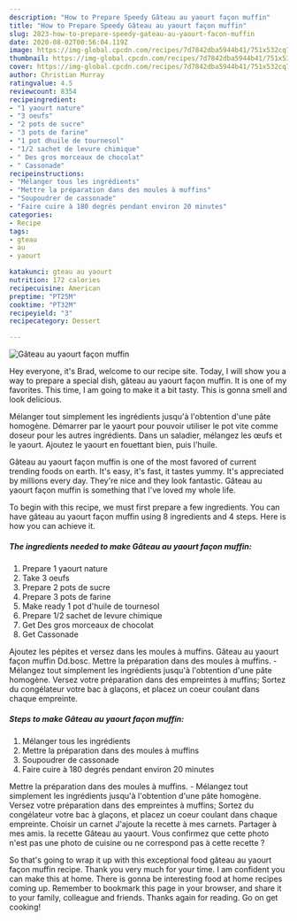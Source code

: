 ```yaml
---
description: "How to Prepare Speedy Gâteau au yaourt façon muffin"
title: "How to Prepare Speedy Gâteau au yaourt façon muffin"
slug: 2823-how-to-prepare-speedy-gateau-au-yaourt-facon-muffin
date: 2020-08-02T00:56:04.119Z
image: https://img-global.cpcdn.com/recipes/7d7842dba5944b41/751x532cq70/gateau-au-yaourt-facon-muffin-photo-principale-de-la-recette.jpg
thumbnail: https://img-global.cpcdn.com/recipes/7d7842dba5944b41/751x532cq70/gateau-au-yaourt-facon-muffin-photo-principale-de-la-recette.jpg
cover: https://img-global.cpcdn.com/recipes/7d7842dba5944b41/751x532cq70/gateau-au-yaourt-facon-muffin-photo-principale-de-la-recette.jpg
author: Christian Murray
ratingvalue: 4.5
reviewcount: 8354
recipeingredient:
- "1 yaourt nature"
- "3 oeufs"
- "2 pots de sucre"
- "3 pots de farine"
- "1 pot dhuile de tournesol"
- "1/2 sachet de levure chimique"
- " Des gros morceaux de chocolat"
- " Cassonade"
recipeinstructions:
- "Mélanger tous les ingrédients"
- "Mettre la préparation dans des moules à muffins"
- "Soupoudrer de cassonade"
- "Faire cuire à 180 degrés pendant environ 20 minutes"
categories:
- Recipe
tags:
- gteau
- au
- yaourt

katakunci: gteau au yaourt 
nutrition: 172 calories
recipecuisine: American
preptime: "PT25M"
cooktime: "PT32M"
recipeyield: "3"
recipecategory: Dessert

---
```



![Gâteau au yaourt façon muffin](https://img-global.cpcdn.com/recipes/7d7842dba5944b41/751x532cq70/gateau-au-yaourt-facon-muffin-photo-principale-de-la-recette.jpg)

Hey everyone, it's Brad, welcome to our recipe site. Today, I will show you a way to prepare a special dish, gâteau au yaourt façon muffin. It is one of my favorites. This time, I am going to make it a bit tasty. This is gonna smell and look delicious.

Mélanger tout simplement les ingrédients jusqu&#39;à l&#39;obtention d&#39;une pâte homogène. Démarrer par le yaourt pour pouvoir utiliser le pot vite comme doseur pour les autres ingrédients. Dans un saladier, mélangez les œufs et le yaourt. Ajoutez le yaourt en fouettant bien, puis l&#39;huile.

Gâteau au yaourt façon muffin is one of the most favored of current trending foods on earth. It's easy, it's fast, it tastes yummy. It's appreciated by millions every day. They're nice and they look fantastic. Gâteau au yaourt façon muffin is something that I've loved my whole life.


To begin with this recipe, we must first prepare a few ingredients. You can have gâteau au yaourt façon muffin using 8 ingredients and 4 steps. Here is how you can achieve it.

<!--inarticleads1-->

##### The ingredients needed to make Gâteau au yaourt façon muffin:

1. Prepare 1 yaourt nature
1. Take 3 oeufs
1. Prepare 2 pots de sucre
1. Prepare 3 pots de farine
1. Make ready 1 pot d&#39;huile de tournesol
1. Prepare 1/2 sachet de levure chimique
1. Get  Des gros morceaux de chocolat
1. Get  Cassonade


Ajoutez les pépites et versez dans les moules à muffins. Gâteau au yaourt façon muffin Dd.bosc. Mettre la préparation dans des moules à muffins. - Mélangez tout simplement les ingrédients jusqu&#39;à l&#39;obtention d&#39;une pâte homogène. Versez votre préparation dans des empreintes à muffins; Sortez du congélateur votre bac à glaçons, et placez un coeur coulant dans chaque empreinte. 

<!--inarticleads2-->

##### Steps to make Gâteau au yaourt façon muffin:

1. Mélanger tous les ingrédients
1. Mettre la préparation dans des moules à muffins
1. Soupoudrer de cassonade
1. Faire cuire à 180 degrés pendant environ 20 minutes


Mettre la préparation dans des moules à muffins. - Mélangez tout simplement les ingrédients jusqu&#39;à l&#39;obtention d&#39;une pâte homogène. Versez votre préparation dans des empreintes à muffins; Sortez du congélateur votre bac à glaçons, et placez un coeur coulant dans chaque empreinte. Choisir un carnet J&#39;ajoute la recette à mes carnets. Partager à mes amis. la recette Gâteau au yaourt. Vous confirmez que cette photo n&#39;est pas une photo de cuisine ou ne correspond pas à cette recette ? 

So that's going to wrap it up with this exceptional food gâteau au yaourt façon muffin recipe. Thank you very much for your time. I am confident you can make this at home. There is gonna be interesting food at home recipes coming up. Remember to bookmark this page in your browser, and share it to your family, colleague and friends. Thanks again for reading. Go on get cooking!

